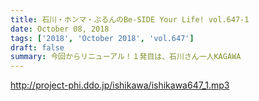 ```yaml
---
title: 石川・ホンマ・ぶるんのBe-SIDE Your Life! vol.647-1
date: October 08, 2018
tags: ['2018', 'October 2018', 'vol.647']
draft: false
summary: 今回からリニューアル！１発目は、石川さん一人KAGAWA
---
```


http://project-phi.ddo.jp/ishikawa/ishikawa647_1.mp3
